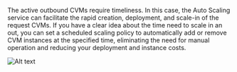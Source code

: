 The active outbound CVMs require timeliness. In this case, the Auto Scaling service can facilitate the rapid creation, deployment, and scale-in of the request CVMs.
If you have a clear idea about the time need to scale in an out, you can set a scheduled scaling policy to automatically add or remove CVM instances at the specified time, eliminating the need for manual operation and reducing your deployment and instance costs.

![Alt text](https://mc.qcloudimg.com/static/img/b5bf99353f6c63f6798318616ca26761/AS-Tutorial-Creating+Servers+for+Sending+Requests.png)
